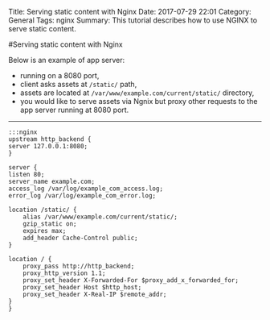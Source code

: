 Title: Serving static content with Nginx
Date: 2017-07-29 22:01
Category: General
Tags: nginx
Summary: This tutorial describes how to use NGINX to serve static content.

#Serving static content with Nginx

Below is an example of app server:

- running on a 8080 port,
- client asks assets at ```/static/``` path,
- assets are located at ```/var/www/example.com/current/static/``` directory,
- you would like to serve assets via Ngnix but proxy other requests to the app server running at 8080 port.

___
    :::nginx
    upstream http_backend {
    server 127.0.0.1:8080;
    }
    
    server {
    listen 80;
    server_name example.com;
    access_log /var/log/example_com_access.log;
    error_log /var/log/example_com_error.log;
    
    location /static/ {
        alias /var/www/example.com/current/static/;
        gzip_static on;
        expires max;
        add_header Cache-Control public;
    }
    
    location / {
        proxy_pass http://http_backend;
        proxy_http_version 1.1;
        proxy_set_header X-Forwarded-For $proxy_add_x_forwarded_for;
        proxy_set_header Host $http_host;
        proxy_set_header X-Real-IP $remote_addr;
    }
    }
